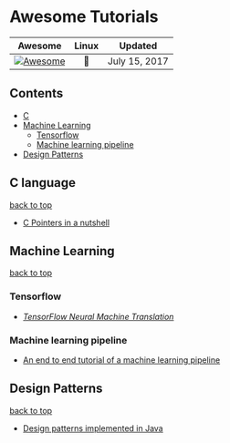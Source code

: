 # Awesome Tutorials

| Awesome | Linux | Updated
| :-: | :-: | :-:
| [![Awesome](https://cdn.rawgit.com/sindresorhus/awesome/d7305f38d29fed78fa85652e3a63e154dd8e8829/media/badge.svg)](https://github.com/sindresorhus/awesome) |  :penguin: | July 15, 2017


## Contents ##

- [C](#c-language)
- [Machine Learning](#machine-learning)
  - [Tensorflow](#tensorflow)
  - [Machine learning pipeline](#machine-learning-pipeline)
- [Design Patterns](#design-patterns)

## C language ##
[back to top](#readme) 
* [C Pointers in a nutshell](http://aticleworld.com/pointers-in-c/#.WWmawVI0rVU.facebook)

## Machine Learning ##
[back to top](#readme)
  ### Tensorflow ###
  * [_TensorFlow Neural Machine Translation_](https://github.com/tensorflow/nmt)
  ### Machine learning pipeline ###
   * [An end to end tutorial of a machine learning pipeline](https://github.com/Spandan-Madan/DeepLearningProject)

## Design Patterns ##
[back to top](#readme)
  * [ Design patterns implemented in Java ](http://java-design-patterns.com/patterns/)
